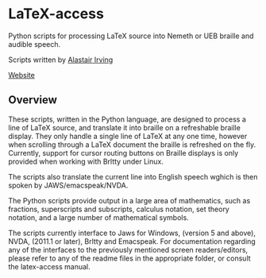# LaTeX-access

Python scripts for processing LaTeX source into Nemeth or UEB braille and
audible speech.

Scripts written by [Alastair Irving](https://github.com/ajirving)

[Website](https://latex-access.github.io/)

## Overview

These scripts, written in the Python language, are designed to
process a line of LaTeX source, and translate it into braille on a refreshable braille display. They only handle a single
line of LaTeX at any one time, however when scrolling through a
LaTeX document the braille is refreshed on the fly.  Currently, support for cursor routing buttons on Braille displays is only provided when working with Brltty under Linux.


The scripts also translate the current line into English speech wghich
  is then spoken by JAWS/emacspeak/NVDA.

The Python scripts provide output in a large area of
mathematics, such as fractions, superscripts and subscripts,
calculus notation, set theory notation, and a large number of
mathematical symbols.

The scripts currently interface to Jaws for Windows, (version 5 and
above), NVDA, (2011.1 or later), Brltty and Emacspeak.  For documentation regarding any 
of the interfaces to the previously mentioned screen readers/editors,
please refer to any of the readme files in the appropriate folder, or consult the latex-access manual.
